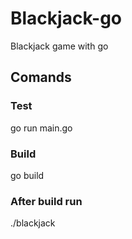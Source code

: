 # Blackjack-go
Blackjack game with go

## Comands
### Test
go run main.go
### Build 
go build
### After build run
./blackjack
